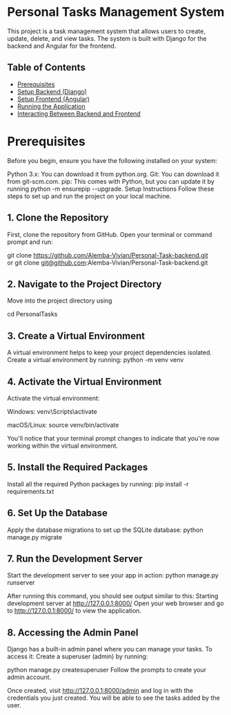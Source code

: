 # Personal Tasks Management System

This project is a task management system that allows users to create, update, delete, and view tasks. The system is built with Django for the backend and Angular for the frontend.

## Table of Contents

- [Prerequisites](#prerequisites)
- [Setup Backend (Django)](#setup-backend-django)
- [Setup Frontend (Angular)](#setup-frontend-angular)
- [Running the Application](#running-the-application)
- [Interacting Between Backend and Frontend](#interacting-between-backend-and-frontend)

# Prerequisites

Before you begin, ensure you have the following installed on your system:

Python 3.x: You can download it from python.org.
Git: You can download it from git-scm.com.
pip: This comes with Python, but you can update it by running python -m ensurepip --upgrade.
Setup Instructions
Follow these steps to set up and run the project on your local machine.

## 1. Clone the Repository

First, clone the repository from GitHub. Open your terminal or command prompt and run:

git clone https://github.com/Alemba-Vivian/Personal-Task-backend.git  
     or
git clone git@github.com:Alemba-Vivian/Personal-Task-backend.git


## 2. Navigate to the Project Directory

Move into the project directory using

cd PersonalTasks

## 3. Create a Virtual Environment
A virtual environment helps to keep your project dependencies isolated. Create a virtual environment by running:
python -m venv venv

## 4. Activate the Virtual Environment
Activate the virtual environment:

Windows:
venv\Scripts\activate

macOS/Linux:
source venv/bin/activate

You'll notice that your terminal prompt changes to indicate that you're now working within the virtual environment.

## 5. Install the Required Packages
Install all the required Python packages by running:
pip install -r requirements.txt


## 6. Set Up the Database
Apply the database migrations to set up the SQLite database:
python manage.py migrate


## 7. Run the Development Server
Start the development server to see your app in action:
python manage.py runserver

After running this command, you should see output similar to this:
Starting development server at http://127.0.0.1:8000/
Open your web browser and go to http://127.0.0.1:8000/ to view the application.

## 8. Accessing the Admin Panel
Django has a built-in admin panel where you can manage your tasks. To access it:
Create a superuser (admin) by running:

python manage.py createsuperuser
Follow the prompts to create your admin account.

Once created, visit http://127.0.0.1:8000/admin and log in with the credentials you just created.
You will be able to see the tasks added by the user.